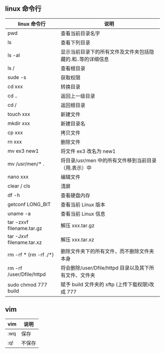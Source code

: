## linux 命令行

| linux 命令行              | 说明                                                        |
| ------------------------- | ----------------------------------------------------------- |
| pwd                       | 查看当前目录名字                                            |
| ls                        | 查看下列目录                                                |
| ls -al                    | 显示当前目录下的所有文件及文件夹包括隐藏的.和..等的详细信息 |
| ls /                      | 查看根目录                                                  |
| sude -s                   | 获取权限                                                    |
| cd xxx                    | 转换目录                                                    |
| cd ..                     | 返回上一级目录                                              |
| cd /                      | 返回根目录                                                  |
| touch xxx                 | 新建文件                                                    |
| mkdir xxx                 | 新建目录名                                                  |
| cp xxx                    | 拷贝文件                                                    |
| rn xxx                    | 删除文件                                                    |
| mv ex3 new1               | 将文件 ex3 改名为 new1                                      |
| mv /usr/men/\* .          | 将目录/usr/men 中的所有文件移到当前目录（用.表示）中        |
| nano xxx                  | 编辑文件                                                    |
| clear / cls               | 清屏                                                        |
| df -h                     | 查看硬盘内存                                                |
| getconf LONG_BIT          | 查看当前 Linux 版本                                         |
| uname -a                  | 查看当前 Linux 信息                                         |
| tar -zxvf filename.tar.gz | 解压 xxx.tar.gz                                             |
| tar -Jxvf filename.tar.xz | 解压 xxx.tar.xz                                             |
| rm -rf \* (rm -rf ./\*)   | 删除文件夹下的所有文件，而不删除文件夹本身                  |
| rm -rf /user/Dfile/httpd  | 将会删除/user/Dfile/httpd 目录以及其下所有文件、文件夹      |
| sudo chmod 777 build           | 赋予 build 文件夹的 xftp (上传下载权限)改成 777             |

## vim

| vim | 说明   |
| --- | ------ |
| :wq | 保存   |
| :q! | 不保存 |
